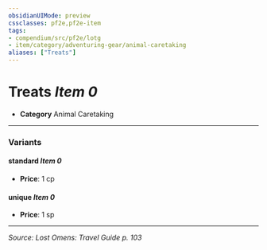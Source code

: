 ```yaml
---
obsidianUIMode: preview
cssclasses: pf2e,pf2e-item
tags:
- compendium/src/pf2e/lotg
- item/category/adventuring-gear/animal-caretaking
aliases: ["Treats"]
---
```

# Treats *Item 0*  

- **Category** Animal Caretaking



---

### Variants

#### standard *Item 0*

- **Price**: 1 cp

#### unique *Item 0*

- **Price**: 1 sp

---
*Source: Lost Omens: Travel Guide p. 103*